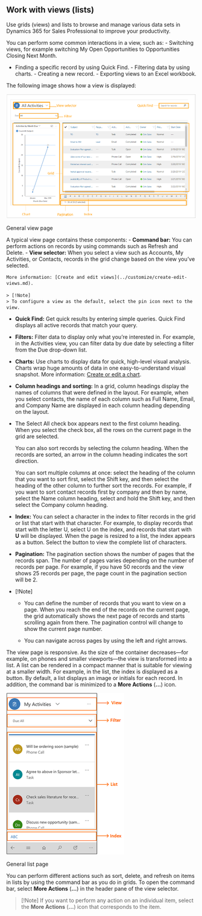 Work with views (lists)
-----------------------

Use grids (views) and lists to browse and manage various data sets in Dynamics
365 for Sales Professional to improve your productivity.

You can perform some common interactions in a view, such as: - Switching views,
for example switching My Open Opportunities to Opportunities Closing Next Month.
- Finding a specific record by using Quick Find. - Filtering data by using
charts. - Creating a new record. - Exporting views to an Excel workbook.

The following image shows how a view is displayed:

![A screenshot of a cell phone Description automatically generated](media/1251e65e1814af7d8de2fc9f05d50bc0.png)

General view page

A typical view page contains these components: - **Command bar:** You can
perform actions on records by using commands such as Refresh and Delete. -
**View selector:** When you select a view such as Accounts, My Activities, or
Contacts, records in the grid change based on the view you’ve selected.

~~~~~~~~~~~~~~~~~~~~~~~~~~~~~~~~~~~~~~~~~~~~~~~~~~~~~~~~~~~~~~~~~~~~~~~~~~~~~~~~
More information: [Create and edit views](../customize/create-edit-views.md).

> [!Note]
> To configure a view as the default, select the pin icon next to the view.
~~~~~~~~~~~~~~~~~~~~~~~~~~~~~~~~~~~~~~~~~~~~~~~~~~~~~~~~~~~~~~~~~~~~~~~~~~~~~~~~

-   **Quick Find:** Get quick results by entering simple queries. Quick Find
    displays all active records that match your query.

-   **Filters:** Filter data to display only what you’re interested in. For
    example, in the Activities view, you can filter data by due date by
    selecting a filter from the Due drop-down list.

-   **Charts:** Use charts to display data for quick, high-level visual
    analysis. Charts wrap huge amounts of data in one easy-to-understand visual
    snapshot. More information: [Create or edit a
    chart](https://microsoft.sharepoint.com/teams/crmtechreview/Shared%20Documents/Sales/basics/create-edit-chart.md).

-   **Column headings and sorting:** In a grid, column headings display the
    names of columns that were defined in the layout. For example, when you
    select contacts, the name of each column such as Full Name, Email, and
    Company Name are displayed in each column heading depending on the layout.

-   The Select All check box appears next to the first column heading. When you
    select the check box, all the rows on the current page in the grid are
    selected.

    You can also sort records by selecting the column heading. When the records
    are sorted, an arrow in the column heading indicates the sort direction.

    You can sort multiple columns at once: select the heading of the column that
    you want to sort first, select the Shift key, and then select the heading of
    the other column to further sort the records. For example, if you want to
    sort contact records first by company and then by name, select the Name
    column heading, select and hold the Shift key, and then select the Company
    column heading.

-   **Index:** You can select a character in the index to filter records in the
    grid or list that start with that character. For example, to display records
    that start with the letter U, select U on the index, and records that start
    with **U** will be displayed. When the page is resized to a list, the index
    appears as a button. Select the button to view the complete list of
    characters.

-   **Pagination:** The pagination section shows the number of pages that the
    records span. The number of pages varies depending on the number of records
    per page. For example, if you have 50 records and the view shows 25 records
    per page, the page count in the pagination section will be 2.

-   [!Note]

    -   You can define the number of records that you want to view on a page.
        When you reach the end of the records on the current page, the grid
        automatically shows the next page of records and starts scrolling again
        from there. The pagination control will change to show the current page
        number.

    -   You can navigate across pages by using the left and right arrows.

The view page is responsive. As the size of the container decreases—for example,
on phones and smaller viewports—the view is transformed into a list. A list can
be rendered in a compact manner that is suitable for viewing at a smaller width.
For example, in the list, the index is displayed as a button. By default, a list
displays an image or initials for each record. In addition, the command bar is
minimized to a **More Actions** (**…**) icon.

![General list page](media/61c951527a827330da5cd9367e18cf64.png)

General list page

You can perform different actions such as sort, delete, and refresh on items in
lists by using the command bar as you do in grids. To open the command bar,
select **More Actions** (**…**) in the header pane of the view selector.

>   [!Note] If you want to perform any action on an individual item, select the
>   **More Actions** (**…**) icon that corresponds to the item.
